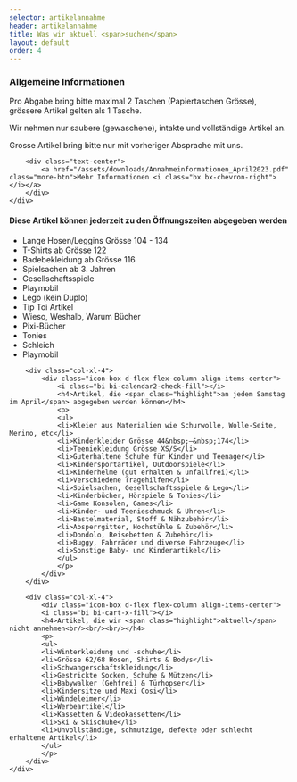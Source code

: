 ```yaml
---
selector: artikelannahme
header: artikelannahme
title: Was wir aktuell <span>suchen</span>
layout: default
order: 4
---
```


<div class="row gy-4">

  <div class="col-lg-4" data-aos="fade-up" data-aos-delay="100">
    <div class="artikelannahme-box">
        <h3>Allgemeine Informationen</h3>
        <p>
        Pro Abgabe bring bitte maximal 2 Taschen (Papiertaschen Grösse), grössere Artikel gelten als 1 Tasche. 
        </p>
        <p>Wir nehmen nur saubere (gewaschene), intakte und vollständige Artikel an. 
        </p>
        <p>Grosse Artikel bring bitte nur mit vorheriger Absprache mit uns.
        </p>
        
        <div class="text-center">
            <a href="/assets/downloads/Annahmeinformationen_April2023.pdf" class="more-btn">Mehr Informationen <i class="bx bx-chevron-right"></i></a>
        </div>
    </div>
  </div>

  <div class="col-lg-8 d-flex align-items-center">
    <div class="row gy-4">  
        <div class="col-xl-4">
            <div class="icon-box d-flex flex-column align-items-center">
                <i class="bi bi-bag-heart-fill"></i>
                <h4>Diese Artikel können <span class="highlight">jederzeit</span> zu den Öffnungszeiten abgegeben werden</h4>
                <p>
                <ul>
                <li>Lange Hosen/Leggins Grösse 104&nbsp;-&nbsp;134</li>
                <li>T-Shirts ab Grösse 122</li>
                <li>Badebekleidung ab Grösse 116</li>
                <li>Spielsachen ab 3. Jahren</li>
                <li>Gesellschaftsspiele</li>
                <li>Playmobil</li>
                <li>Lego (kein Duplo)</li>
                <li>Tip Toi Artikel</li>
                <li>Wieso, Weshalb, Warum Bücher</li>
                <li>Pixi-Bücher</li>
                <li>Tonies</li>
                <li>Schleich</li>
                <li>Playmobil</li>
                </ul>
                </p>
            </div>
        </div>
    
        <div class="col-xl-4">
            <div class="icon-box d-flex flex-column align-items-center">
                <i class="bi bi-calendar2-check-fill"></i>
                <h4>Artikel, die <span class="highlight">an jedem Samstag im April</span> abgegeben werden können</h4>
                <p>
                <ul>
                <li>Kleier aus Materialien wie Schurwolle, Wolle-Seite, Merino, etc</li>
                <li>Kinderkleider Grösse 44&nbsp;–&nbsp;174</li>
                <li>Teeniekleidung Grösse XS/S</li>
                <li>Guterhaltene Schuhe für Kinder und Teenager</li>
                <li>Kindersportartikel, Outdoorspiele</li>
                <li>Kinderhelme (gut erhalten & unfallfrei)</li>
                <li>Verschiedene Tragehilfen</li>
                <li>Spielsachen, Gesellschaftsspiele & Lego</li>
                <li>Kinderbücher, Hörspiele & Tonies</li>
                <li>Game Konsolen, Games</li>
                <li>Kinder- und Teenieschmuck & Uhren</li>
                <li>Bastelmaterial, Stoff & Nähzubehör</li>
                <li>Absperrgitter, Hochstühle & Zubehör</li>
                <li>Dondolo, Reisebetten & Zubehör</li>
                <li>Buggy, Fahrräder und diverse Fahrzeuge</li>
                <li>Sonstige Baby- und Kinderartikel</li>
                </ul>
                </p>
            </div>
        </div>

        <div class="col-xl-4">
            <div class="icon-box d-flex flex-column align-items-center">
            <i class="bi bi-cart-x-fill"></i>
            <h4>Artikel, die wir <span class="highlight">aktuell</span> nicht annehmen<br/><br/><br/></h4>
            <p>
            <ul>
            <li>Winterkleidung und -schuhe</li>
            <li>Grösse 62/68 Hosen, Shirts & Bodys</li>
            <li>Schwangerschaftskleidung</li>
            <li>Gestrickte Socken, Schuhe & Mützen</li>
            <li>Babywalker (Gehfrei) & Türhopser</li>
            <li>Kindersitze und Maxi Cosi</li>
            <li>Windeleimer</li>
            <li>Werbeartikel</li>
            <li>Kassetten & Videokassetten</li>
            <li>Ski & Skischuhe</li>
            <li>Unvollständige, schmutzige, defekte oder schlecht erhaltene Artikel</li>
            </ul>
            </p>
        </div>
    </div>
  </div>
  </div>
</div>

